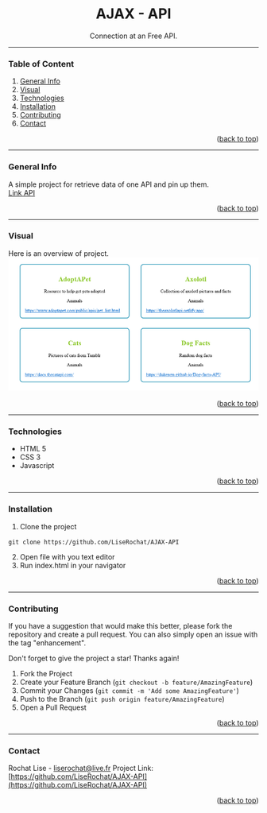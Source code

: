 <div id="top"></div>

<div align="center">
  <h1> AJAX - API </h1>
  <p>Connection at an Free API.</p>
</div>

***

### Table of Content
1. [General Info](#general-info)
3. [Visual](#visual)
4. [Technologies](#technologies)
5. [Installation](#installation)
6. [Contributing](#contributing)
7. [Contact](#contact)

<p align="right">(<a href="#top">back to top</a>)</p>

***

### General Info
A simple project for retrieve data of one API and pin up them. </br>
<a href="https://api.publicapis.org/entries" title="Link to Entries API">Link API</a>

<p align="right">(<a href="#top">back to top</a>)</p>

***

### Visual
Here is an overview of project. </br>
<img src="/img/screenshot01.png" alt="screenshot module lr_proinfo">

<p align="right">(<a href="#top">back to top</a>)</p>

***

### Technologies
- HTML 5
- CSS 3
- Javascript
<p align="right">(<a href="#top">back to top</a>)</p>

***

### Installation

1. Clone the project
```
git clone https://github.com/LiseRochat/AJAX-API
```
2. Open file with you text editor 
3. Run index.html in your navigator

<p align="right">(<a href="#top">back to top</a>)</p>

***

### Contributing
If you have a suggestion that would make this better, please fork the repository and create a pull request. You can also simply open an issue with the tag "enhancement".

Don't forget to give the project a star! Thanks again!

1. Fork the Project
2. Create your Feature Branch (`git checkout -b feature/AmazingFeature`)
3. Commit your Changes (`git commit -m 'Add some AmazingFeature'`)
4. Push to the Branch (`git push origin feature/AmazingFeature`)
5. Open a Pull Request

<p align="right">(<a href="#top">back to top</a>)</p>

***

### Contact 
Rochat Lise - liserochat@live.fr
Project Link: [https://github.com/LiseRochat/AJAX-API](https://github.com/LiseRochat/AJAX-API)

<p align="right">(<a href="#top">back to top</a>)</p>



